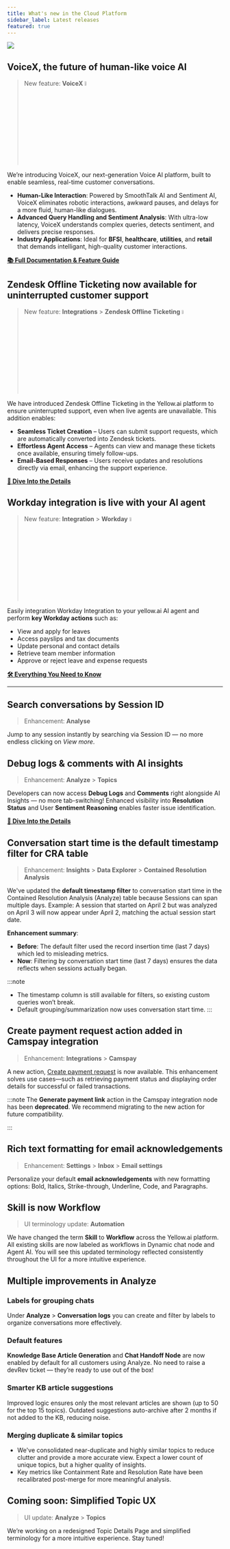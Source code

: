 ```yaml
---
title: What's new in the Cloud Platform
sidebar_label: Latest releases
featured: true
---
```


![](https://i.imgur.com/hIGEIJL.png)

## VoiceX, the future of human-like voice AI 

> New feature: **VoiceX** <img src="https://cdn.yellowmessenger.com/assets/yellow-docs/new.png" alt="drawing" width="5%"/> 


We’re introducing VoiceX, our next-generation Voice AI platform, built to enable seamless, real-time customer conversations.

* **Human-Like Interaction**: Powered by SmoothTalk AI and Sentiment AI, VoiceX eliminates robotic interactions, awkward pauses, and delays for a more fluid, human-like  dialogues.
* **Advanced Query Handling and Sentiment Analysis**: With ultra-low latency, VoiceX understands complex queries, detects sentiment, and delivers precise responses.
* **Industry Applications**: Ideal for **BFSI**, **healthcare**, **utilities**, and **retail** that demands intelligant, high-quality customer interactions.
 
[**📚 Full Documentation & Feature Guide**](https://docs.yellow.ai/docs/platform_concepts/VoiceX/VoiceXIntro)

## Zendesk Offline Ticketing now available for uninterrupted customer support

> New feature: **Integrations** > **Zendesk Offline Ticketing** <img src="https://cdn.yellowmessenger.com/assets/yellow-docs/new.png" alt="drawing" width="5%"/> 

We have introduced Zendesk Offline Ticketing in the Yellow.ai platform to ensure uninterrupted support, even when live agents are unavailable. This addition enables:

- **Seamless Ticket Creation** – Users can submit support requests, which are automatically converted into Zendesk tickets.  
- **Effortless Agent Access** – Agents can view and manage these tickets once available, ensuring timely follow-ups.  
- **Email-Based Responses** – Users receive updates and resolutions directly via email, enhancing the support experience. 

[**📘 Dive Into the Details**](https://docs.yellow.ai/docs/platform_concepts/appConfiguration/zendesk-offline-ticketing)


## Workday integration is live with your AI agent

> New feature: **Integration** > **Workday** <img src="https://cdn.yellowmessenger.com/assets/yellow-docs/new.png" alt="drawing" width="5%"/> 


Easily integration Workday Integration to your yellow.ai AI agent and perform **key Workday actions** such as: 
- View and apply for leaves
- Access payslips and tax documents
- Update personal and contact details
- Retrieve team member information
- Approve or reject leave and expense requests

**[🛠️ Everything You Need to Know](https://docs.yellow.ai/docs/platform_concepts/appConfiguration/workday)**


----------

## Search conversations by Session ID

> Enhancement: **Analyse** 


Jump to any session instantly by searching via Session ID — no more endless clicking on *View more*.

## Debug logs & comments with AI insights

> Enhancement:  **Analyze** > **Topics** 

Developers can now access **Debug Logs** and **Comments** right alongside AI Insights — no more tab-switching!
Enhanced visibility into **Resolution Status** and User **Sentiment Reasoning** enables faster issue identification.

**[📘 Dive Into the Details](https://docs.yellow.ai/docs/platform_concepts/analyze/chat-logs#debug-conversations)**


## Conversation start time is the default timestamp filter for CRA table 

> Enhancement: **Insights** > **Data Explorer** > **Contained Resolution Analysis**

We've updated the **default timestamp filter** to conversation start time in the Contained Resolution Analysis (Analyze) table because Sessions can span multiple days. Example: A session that started on April 2 but was analyzed on April 3 will now appear under April 2, matching the actual session start date.

**Enhancement summary**: 
* **Before**: The default filter used the record insertion time (last 7 days) which led to misleading metrics. 
* **Now**: Filtering by conversation start time (last 7 days) ensures the data reflects when sessions actually began.

:::note

* The timestamp column is still available for filters, so existing custom queries won’t break.
* Default grouping/summarization now uses conversation start time.
:::


## Create payment request action added in Camspay integration 

> Enhancement: **Integrations** > **Camspay**

A new action, [Create payment request](https://docs.yellow.ai/docs/platform_concepts/appConfiguration/camspay#5-generate-camspay-payment-links-in-bot-conversation) is now available. This enhancement solves use cases—such as retrieving payment status and displaying order details for successful or failed transactions.

:::note
The **Generate payment link** action in the Camspay integration node has been **deprecated**. We recommend migrating to the new action for future compatibility.

:::

## Rich text formatting for email acknowledgements

> Enhancement: **Settings** > **Inbox** > **Email settings** 

Personalize your default **email acknowledgements** with new formatting options: Bold, Italics, Strike-through, Underline, Code, and Paragraphs.


## Skill is now Workflow 

> UI terminology update: **Automation** 

We have changed the term **Skill** to **Workflow** across the Yellow.ai platform. All existing skills are now labeled as workflows in Dynamic chat node and Agent AI. 
You will see this updated terminology reflected consistently throughout the UI for a more intuitive experience.

## Multiple improvements in Analyze

### Labels for grouping chats

Under **Analyze** > **Conversation logs** you can create and filter by labels to organize conversations more effectively.


### Default features 

**Knowledge Base Article Generation** and **Chat Handoff Node** are now enabled by default for all customers using Analyze.
No need to raise a devRev ticket — they’re ready to use out of the box!

### Smarter KB article suggestions

Improved logic ensures only the most relevant articles are shown (up to 50 for the top 15 topics).
Outdated suggestions auto-archive after 2 months if not added to the KB, reducing noise.


###  Merging duplicate & similar topics

* We've consolidated near-duplicate and highly similar topics to reduce clutter and provide a more accurate view. Expect a lower count of unique topics, but a higher quality of insights.
* Key metrics like Containment Rate and Resolution Rate have been recalibrated post-merge for more meaningful analysis.


## **Coming soon**: Simplified Topic UX 

> UI update: **Analyze** > **Topics** 

We’re working on a redesigned Topic Details Page and simplified terminology for a more intuitive experience. Stay tuned!
